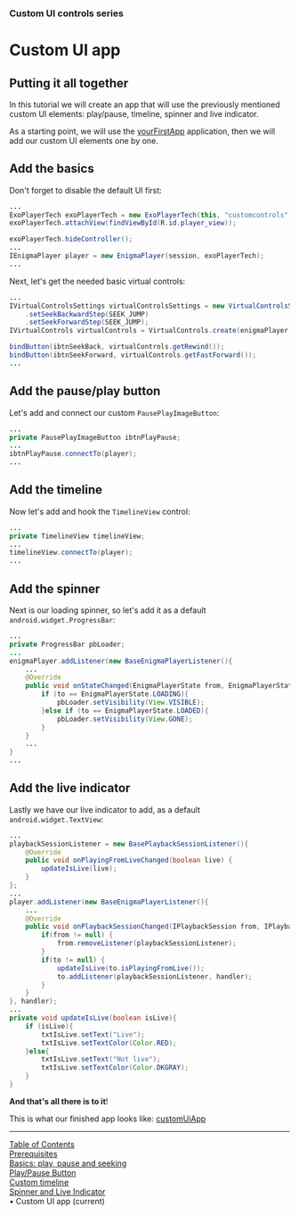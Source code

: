 ### Custom UI controls series
# Custom UI app
## Putting it all together
In this tutorial we will create an app that will use the previously
mentioned custom UI elements: play/pause, timeline, spinner and live
indicator.

As a starting point, we will use the
[yourFirstApp](../basics/your_first_app.md) application, then we will
add our custom UI elements one by one.

## Add the basics
Don't forget to disable the default UI first:

```java
...
ExoPlayerTech exoPlayerTech = new ExoPlayerTech(this, "customcontrols");
exoPlayerTech.attachView(findViewById(R.id.player_view));

exoPlayerTech.hideController();
...
IEnigmaPlayer player = new EnigmaPlayer(session, exoPlayerTech);
...
```

Next, let's get the needed basic virtual controls:

```java
...
IVirtualControlsSettings virtualControlsSettings = new VirtualControlsSettings()
    .setSeekBackwardStep(SEEK_JUMP)
    .setSeekForwardStep(SEEK_JUMP);
IVirtualControls virtualControls = VirtualControls.create(enigmaPlayer, virtualControlsSettings);

bindButton(ibtnSeekBack, virtualControls.getRewind());
bindButton(ibtnSeekForward, virtualControls.getFastForward());
...
```

## Add the pause/play button
Let's add and connect our custom `PausePlayImageButton`:

```java
...
private PausePlayImageButton ibtnPlayPause;
...
ibtnPlayPause.connectTo(player);
...
```

## Add the timeline
Now let's add and hook the `TimelineView` control:

```java
...
private TimelineView timelineView;
...
timelineView.connectTo(player);
...
```

## Add the spinner
Next is our loading spinner, so let's add it as a default
`android.widget.ProgressBar`:

```java
...
private ProgressBar pbLoader;
...
enigmaPlayer.addListener(new BaseEnigmaPlayerListener(){
    ...
    @Override
    public void onStateChanged(EnigmaPlayerState from, EnigmaPlayerState to) {
        if (to == EnigmaPlayerState.LOADING){
            pbLoader.setVisibility(View.VISIBLE);
        }else if (to == EnigmaPlayerState.LOADED){
            pbLoader.setVisibility(View.GONE);
        }
    }
    ...
}
...
```

## Add the live indicator
Lastly we have our live indicator to add, as a default
`android.widget.TextView`:

```java
...
playbackSessionListener = new BasePlaybackSessionListener(){
    @Override
    public void onPlayingFromLiveChanged(boolean live) {
        updateIsLive(live);
    }
};
...
player.addListener(new BaseEnigmaPlayerListener(){
    ...
    @Override
    public void onPlaybackSessionChanged(IPlaybackSession from, IPlaybackSession to) {
        if(from != null) {
            from.removeListener(playbackSessionListener);
        }
        if(to != null) {
            updateIsLive(to.isPlayingFromLive());
            to.addListener(playbackSessionListener, handler);
        }
    }
}, handler);
...
private void updateIsLive(boolean isLive){
    if (isLive){
        txtIsLive.setText("Live");
        txtIsLive.setTextColor(Color.RED);
    }else{
        txtIsLive.setText("Not live");
        txtIsLive.setTextColor(Color.DKGRAY);
    }
}
```

**And that's all there is to it**!

This is what our finished app looks like:
[customUiApp](https://github.com/EricssonBroadcastServices/EnigmaRiverAndroidTutorialApps/tree/r3.4.2-BETA-2/customcontrols)<br
/>



___
[Table of Contents](../index.md)<br/>
[Prerequisites](prerequisites.md)<br/>
[Basics: play, pause and seeking](basics.md)<br/>
[Play/Pause Button](play_pause_button.md)<br/>
[Custom timeline](timeline.md)<br/>
[Spinner and Live Indicator](spinner_and_live.md)<br/>
&bull; Custom UI app (current)<br/>
